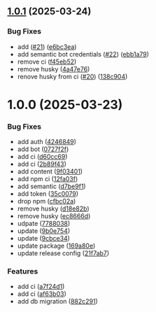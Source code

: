 ## [1.0.1](https://github.com/vfourny/template-api-node/compare/v1.0.0...v1.0.1) (2025-03-24)


### Bug Fixes

* add ([#21](https://github.com/vfourny/template-api-node/issues/21)) ([e6bc3ea](https://github.com/vfourny/template-api-node/commit/e6bc3ea8d477c8f2e37fd7135e97464682661989))
* add semantic bot credentials ([#22](https://github.com/vfourny/template-api-node/issues/22)) ([ebb1a79](https://github.com/vfourny/template-api-node/commit/ebb1a792941b690441e779c6c5ce0397289492f1))
* remove ci ([f45eb52](https://github.com/vfourny/template-api-node/commit/f45eb52b8b992f4ff61ca4c1b4e11d15355bef07))
* remove husky ([4a47e76](https://github.com/vfourny/template-api-node/commit/4a47e765098bc13b18d5148be6321e31c79eae1e))
* renove husky from ci ([#20](https://github.com/vfourny/template-api-node/issues/20)) ([138c904](https://github.com/vfourny/template-api-node/commit/138c904bddfa54643d21917e7438bb793e83508c))

# 1.0.0 (2025-03-23)

### Bug Fixes

- add auth ([4246849](https://github.com/vfourny/template-api-node/commit/42468494bb8681ebcbe8037f78180d1550b19a2c))
- add bot ([0727f2f](https://github.com/vfourny/template-api-node/commit/0727f2feaaa3eab5fa88330c9825cae44d182738))
- add ci ([d60cc69](https://github.com/vfourny/template-api-node/commit/d60cc6984a5f843380c46c3c56149447e8a71e61))
- add ci ([2b89f43](https://github.com/vfourny/template-api-node/commit/2b89f43510d5405cd46e235e1c2254af8414bbdc))
- add content ([9f03401](https://github.com/vfourny/template-api-node/commit/9f03401d1d9d3075ff491ae9f765767768282fcd))
- add npm ci ([12fa03f](https://github.com/vfourny/template-api-node/commit/12fa03fb6eeea7f6f1a72161713e8ceef3446843))
- add semantic ([d7be9f1](https://github.com/vfourny/template-api-node/commit/d7be9f1c555bdb5377a6a803a1ad0aaf67a0aa15))
- add token ([35c0079](https://github.com/vfourny/template-api-node/commit/35c0079cd5f9cf94f27d8f4b432ba1409056e962))
- drop npm ([cfbc02a](https://github.com/vfourny/template-api-node/commit/cfbc02a32401aeb531d0861d987ce00528463564))
- remove husky ([d18e82b](https://github.com/vfourny/template-api-node/commit/d18e82bc7bff33681b7fc9e8cc64059b8df67795))
- remove husky ([ec8666d](https://github.com/vfourny/template-api-node/commit/ec8666db10ee89d869a3291b58a242a13158a114))
- udpate ([7788038](https://github.com/vfourny/template-api-node/commit/7788038c8a9d85bc24c7589e60d9f4996e964b07))
- update ([9b0e754](https://github.com/vfourny/template-api-node/commit/9b0e754ea5d77a45505cc23fd771a0cfafc4062e))
- update ([9cbce34](https://github.com/vfourny/template-api-node/commit/9cbce34605e308fbd74cfd1c8e2bacbdc72bacbb))
- update package ([169a80e](https://github.com/vfourny/template-api-node/commit/169a80ee965144669e69c0e8897af30bb03d877d))
- update release config ([21f7ab7](https://github.com/vfourny/template-api-node/commit/21f7ab7cae8236ae2c9fa4cc0059c1085346712e))

### Features

- add ci ([a7f24d1](https://github.com/vfourny/template-api-node/commit/a7f24d1ff1d7b64026e07f19c4a77f0e50901a9f))
- add ci ([af63b03](https://github.com/vfourny/template-api-node/commit/af63b030042d1c9c8d3d5047586844c35ed55eb9))
- add db migration ([882c291](https://github.com/vfourny/template-api-node/commit/882c2910c73795edea31a8efe57e306f5d3f17bf))
